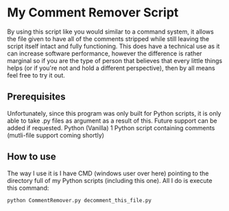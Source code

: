 # My Comment Remover Script

By using this script like you would similar to a command system, it allows the file given to have all of the comments stripped while still leaving the script itself intact and fully functioning. This does have a technical use as it can increase software performance, however the difference is rather marginal so if you are the type of person that believes that every little things helps (or if you're not and hold a different perspective), then by all means feel free to try it out.


## Prerequisites

Unfortunately, since this program was only built for Python scripts, it is only able to take .py files as argument as a result of this. Future support can be added if requested.
Python (Vanilla)
1 Python script containing comments (mutli-file support coming shortly)


## How to use

The way I use it is I have CMD (windows user over here) pointing to the directory full of my Python scripts (including this one). All I do is execute this command:
```
python CommentRemover.py decomment_this_file.py
```
